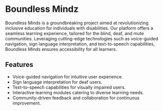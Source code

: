# Boundless Mindz

Boundless Minds is a groundbreaking project aimed at revolutionizing inclusive education for individuals with disabilities. Our platform offers a seamless learning experience, tailored for the blind, deaf, and mute communities. Leveraging cutting-edge technologies such as voice-guided navigation, sign language interpretation, and text-to-speech capabilities, Boundless Minds ensures accessibility for all learners.

## Features

- Voice-guided navigation for intuitive user experience.
- Sign language interpretation for deaf users.
- Text-to-speech capabilities for visually impaired users.
- Interactive learning modules catering to diverse learning needs.
- Community-driven feedback and collaboration for continuous improvement.


